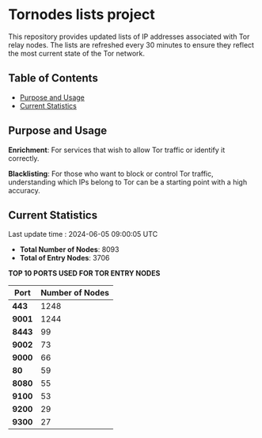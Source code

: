 # Tornodes lists project

This repository provides updated lists of IP addresses associated with Tor relay nodes. The lists are refreshed every 30 minutes to ensure they reflect the most current state of the Tor network.

## Table of Contents

- [Purpose and Usage](#purpose-and-usage)
- [Current Statistics](#current-statistics)


## Purpose and Usage

**Enrichment**: For services that wish to allow Tor traffic or identify it correctly.

**Blacklisting**: For those who want to block or control Tor traffic, understanding which IPs belong to Tor can be a starting point with a high accuracy.

## Current Statistics

Last update time : 2024-06-05 09:00:05 UTC

- **Total Number of Nodes**: 8093
- **Total of Entry Nodes**: 3706

**TOP 10 PORTS USED FOR TOR ENTRY NODES**

| **Port** | **Number of Nodes** |
|------|-----------------|
| **443**   | 1248  |
| **9001**   | 1244  |
| **8443**   | 99  |
| **9002**   | 73  |
| **9000**   | 66  |
| **80**   | 59  |
| **8080**   | 55  |
| **9100**   | 53  |
| **9200**   | 29  |
| **9300**   | 27  |

